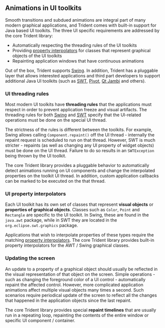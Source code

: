 ## Animations in UI toolkits
Smooth transitions and subdued animations are integral part of many modern graphical applications, and Trident comes with built-in support for Java based UI toolkits. The three UI specific requirements are addressed by the core Trident library:

* Automatically respecting the threading rules of the UI toolkits
* Providing [property interpolators](TimelineInterpolatingFields.md) for classes that represent graphical objects of the UI toolkits
* Repainting application windows that have continuous animations

Out of the box, Trident supports [Swing](https://docs.oracle.com/javase/tutorial/uiswing/). In addition, Trident has a pluggable layer that allows interested applications and third part developers to support additional Java UI toolkits (such as [SWT](http://www.eclipse.org/swt/), [Pivot](http://incubator.apache.org/pivot/), [Qt Jambi](http://qtjambi.org/) and others).

### UI threading rules

Most modern UI toolkits have **threading rules** that the applications must respect in order to prevent application freeze and visual artifacts. The threading rules for both [Swing](http://www.javaworld.com/javaworld/jw-08-2007/jw-08-swingthreading.html) and [SWT](http://help.eclipse.org/stable/index.jsp?topic=/org.eclipse.platform.doc.isv/guide/swt_threading.htm) specify that the UI-related operations must be done on the special UI thread.

The strictness of the rules is different between the toolkits. For example, Swing allows calling `Component.repaint()` off the UI thread - internally the repaint request is scheduled to run on that thread. However, SWT is much stricter - repaints (as well as changing any UI property of widget objects) must be done on the UI thread. Failure to do so results in an `SWTException` being thrown by the UI toolkit.

The core Trident library provides a pluggable behavior to automatically detect animations running on UI components and change the interpolated properties on the toolkit UI thread. In addition, custom application callbacks can be marked to be executed on the that thread.

### UI property interpolators

Each UI toolkit has its own set of classes that represent **visual objects** or **properties of graphical objects**. Classes such as `Color`, `Point` and `Rectangle` are specific to the UI toolkit. In Swing, these are found in the `java.awt` package, while in SWT they are located in the `org.eclipse.swt.graphics` package.

Applications that wish to interpolate properties of these types require the matching [property interpolators](TimelineInterpolatingFields.md). The core Trident library provides built-in property interpolators for the AWT / Swing graphical classes.

### Updating the screen
An update to a property of a graphical object should usually be reflected in the visual representation of that object on the screen. Simple operations - such as changing the foreground color of a UI control - automatically repaint the affected control. However, more complicated application animations affect multiple visual objects many times a second. Such scenarios require periodical update of the screen to reflect all the changes that happened in the application objects since the last repaint.

The core Trident library provides special **repaint timelines** that are usually run in a repeating loop, repainting the contents of the entire window or specific UI component / container.
